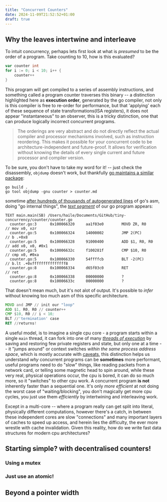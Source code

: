 ```yaml
---
title: "Concurrent Counters"
date: 2024-11-09T21:52:52+01:00
draft: true
---
```



## Why the leaves intertwine and interleave

To intuit concurrency, perhaps lets first look at what is _presumed_ to be the order of a program. Take counting to 10, how is this evaluated? 
```go
var counter int
for i := 0; i < 10; i++ {
    counter++
}
```
This program will get compiled to a series of assembly instructions, and something called a program counter traverses this binary -- 
a distinction highlighted here as **execution order**, generated by the go compiler, not only is this compiler is free to re-order for performance, but that 'applying' each of these sequence of state transformations(ISA registers), it does not appear "instantaneous" to an observer, this is a tricky distinction, one that can produce logically incorrect concurrent programs.

> The orderings are very abstract and do not directly reflect the actual compiler and processor mechanisms involved, such as instruction reordering. This makes it possible for your concurrent code to be architecture-independent and future-proof. It allows for verification without knowing the details of every single current and future processor and compiler version.

To be sure, you don't have to take my word for it! -- just check the disassembly, `objdump` doesn't work, but thankfully [go maintains a similar package](https://pkg.go.dev/cmd/objdump):
```
go build .
go tool objdump -gnu counter > counter.md
```

sometime [after hundreds of thousands of autogenerated lines](https://raw.githubusercontent.com/hailelagi/tiny-concurrency/refs/heads/main/counter/counter.md?token=GHSAT0AAAAAACKMUG5I6XMPMVZ3VRP74K2QZYXZTBA) of go's asm, doing "go internal things", the [_text segment_](https://en.wikipedia.org/wiki/Code_segment) of our go program appears:

```
TEXT main.main(SB) /Users/haile/Documents/GitHub/tiny-concurrency/counter/counter.go
  counter.go:3		0x100066320		aa1f03e0		MOVD ZR, R0                          // mov x0, xzr			
  counter.go:5		0x100066324		14000002		JMP 2(PC)                            // b .+0x8				
  counter.go:5		0x100066328		91000400		ADD $1, R0, R0                       // add x0, x0, #0x1		
  counter.go:5		0x10006632c		f100281f		CMP $10, R0                          // cmp x0, #0xa			
  counter.go:5		0x100066330		54ffffcb		BLT -2(PC)                           // b.lt .+0xfffffffffffffff8	
  counter.go:8		0x100066334		d65f03c0		RET                                  // ret				
  counter.go:8		0x100066338		00000000		?									
  counter.go:8		0x10006633c		00000000		?									
```

That doesn't mean much, but it's not alot of output. It's possible to _infer_ without knowing too much asm of this specific architecture.

```asm
MOVD and JMP // init our "loop"
ADD $1, R0, R0 // counter++
CMP $10, R0 // i < 10;
BLT //'termination' case
RET //returns!
```

A useful model, is to imagine a single cpu core - a program starts within a single `main` thread, it can fork into one of
 many [_threads of execution_](https://en.wikipedia.org/wiki/Thread_control_block) by saving and restoring few private registers and state, 
but only one at a time -- it "jumps around" or context switches _within the same process address space_, which is mostly accurate with 
[caveats](https://wiki.xenproject.org/wiki/Hyperthreading), this distinction helps us understand _why_ concurrent programs can be **sometimes** more performant,
useful programs need to do "slow" things, like reading packets from a network card, or telling some magnetic head to spin around, 
while these very real, physical operations occur, the cpu is bored, it can do so much more, so it "switches" to other cpu work. 
A concurrent program **is not** inherently faster than a sequential one. It's only _more efficient_ at not doing the worst case of "waiting/blocking",
you don't magically get more cpu cycles, you just use them _efficiently_ by intertwining and interleaving work.

Except in a multi-core -- where a program really can get split into literal, physically different computations, however there's a catch,  in between these independent cores are slow "connections" and many important layers of caches to speed up access, and herein lies the difficulty, the ever more wrestle with cache invalidation. Given this reality, how do we write fast data structures for modern cpu architectures?

## Starting simple? with decentralised counters!

### Using a mutex

### Just use an atomic!

## Beyond a pointer width

[^1]: [Efficient Locking Techniques for Databases on Modern Hardware](https://db.in.tum.de/~boettcher/locking.pdf)
[^2]: [Scalable and Robust Latches for Database Systems](https://adms-conf.org/kimura_adms12.pdf)
[^3]: [Simple, Fast, and Practical Non-Blocking and Blocking Concurrent Queue Algorithms](https://www.cs.rochester.edu/~scott/papers/1996_PODC_queues.pdf)
